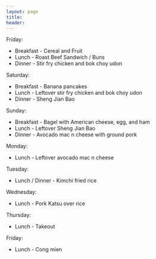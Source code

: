 ```yaml
---
layout: page
title:  
header: 
---
```


Friday:
* Breakfast - Cereal and Fruit
* Lunch - Roast Beef Sandwich / Buns
* Dinner - Stir fry chicken and bok choy udon

Saturday:
* Breakfast - Banana pancakes
* Lunch - Leftover stir fry chicken and bok choy udon
* Dinner - Sheng Jian Bao

Sunday:
* Breakfast - Bagel with American cheese, egg, and ham
* Lunch - Leftover Sheng Jian Bao
* Dinner - Avocado mac n cheese with ground pork

Monday:
* Lunch - Leftover avocado mac n cheese

Tuesday:
* Lunch / Dinner - Kimchi fried rice

Wednesday:
* Lunch - Pork Katsu over rice

Thursday:
* Lunch - Takeout

Friday: 
* Lunch - Cong mien

<!--
Tuesday, 12/3: 
Pho Vi Hoa ((650) 947-1290) - https://www.yelp.com/biz/pho-vi-hoa-los-altos?osq=pho+vi+hoa
* P-05 Large
* P-06 Large
* B-01
* B-04
* Fresh Vietnamese Spring Rolls with Shrimp and Pork - 4 rolls

Wednesday, 12/4:
Chipotle
* Carne Asada Burrito with: brown rice, black beans, fajitas, carne asada, queso, medium salsa, corn, cheese, sour cream, lettuce + guacamole on the side
* Steak Burrito with: white rice, fajitas, steak, medium salsa, corn, cheese, sour cream + guacamole on the side
* Burrito bowl with: white rice, black beans, fajitas, steak, medium salsa, corn, cheese
* Tony's order

Thursday, 12/5:
The Pho Cabin (650) 917-1328 - https://www.yelp.com/biz/the-pho-cabin-los-altos
* Grilled Pork Vermicelli
* Vietnamese Ham Banh Mi
* Combo Banh Mi - 2 orders
* Spring Rolls
* Meatball Pho

Friday, 12/6:
Sushi Tomo ((650) 856-1100) - https://www.yelp.com/biz/sushi-tomo-palo-alto
* Bento Box: Chicken Teriyaki, California Roll, Pork Cutlet
* New York Roll
* Oregon Roll
* Philadelphia Roll
* Hawaiian Roll
* Salmon Lover Roll
* Dragon Roll

For another day:
In-N-Out
* Double double cheeseburger animal style with everything
* Cheeseburger animal style with everything
* Cheeseburger (regular) with everything
* Animal style fries
* Tony's order

Saturday, 12/7:
* Lunch - Avocado mac n cheese
* Dinner - Tonybaby's or 6 goo goo cooking

Sunday, 12/8:
* Lunch - Potstickers
* Dinner - Tonybaby's or 6 goo goo cooking

Monday, 12/9:
So Gong Dong Tofu House ((650) 424-8805) https://www.yelp.com/biz/so-gong-dong-tofu-house-palo-alto
* Q1 BBQ Beef Short Rib
* Q3 Bulgogi Pork
* B2 Beef Stone Pot Bibimbab
* T1 Original Soft Tofu Soup with Chicken (spicy level - mild)
* A6 Pan-fried Seafood Pancake

Tuesday, 12/10:
Burma Ruby ((650) 285-2770) https://www.yelp.com/biz/burma-ruby-palo-alto-3?osq=burmese
* Palata
* Burmese Pad Thai - 2 orders, do not add chicken or shrimp
* Egg and Okra Curry
* Country Style Beef Curry
* Rangoon Lemongrass Pork
**Reminder! GA JIE NEEDS TO MAKE RICE**

Wednesday, 12/11:
Hong Kong Restaurant ((650) 251-9062) https://www.yelp.com/biz/hong-kong-restaurant-palo-alto
* Beef Chow Fun
* Sweet and Sour Pork
* Chicken with Sugar Peas
* Clams with Black Bean Sauce
**Reminder! GA JIE NEEDS TO MAKE RICE**

 Week of 8/26/19

 | Day       | Menu| 
 | --------- | --------- |
 | Monday    | Smoked salmon, tomato, garlic, romaine lettuce, and olive oil pasta |
 | Tuesday   | Rice with pepper chicken and grilled salmon over a bed of romaine lettuce |
 | Wednesday | Stuffed bell peppers with ground turkey, corn, tomatoes, black beans, pepper jack cheese and rice |
 | Thursday  | Korean tofu soup with chicken, napa cabbage, and tomatoes |
 | Friday    | Kimchi fried rice |
 | Saturday  | Buca di Beppo |
 | Sunday    | Dinner at LD's |

Week of 7/1/19

 | Day       | Menu| 
 | --------- | --------- |
 | Monday    | BBQ Pork Vietnamese Spring Rolls with Boiled Spinach and Miso Soup |
 | Tuesday   | Omurice with Stir-Fry Yam Leaves |
 | Wednesday | Pizz'a Chicago |
 | Thursday  | Sheng Jian Bao with Boiled Lettuce |
 | Friday    | Beyond Meat and Beef Hot Dogs |
 | Saturday  | Salmon Alfredo Pasta |
 | Sunday    | Korean Tofu Soup with Kimchi Rice Cakes |


Week of 2/18/19

 | Day       | Menu| 
 | --------- | --------- |
 | Monday    | Avocado Mac N Cheese - with grilled chicken and steamed broccoli |
 | Tuesday   | Omurice - with steamed broccoli |
 | Wednesday | Bibimbap - with kimchi, baby bok choy, bulgogi, and fried egg|
 | Thursday  | Kimchi Fried Rice - with steamed baby bok choy |
 | Friday    | Wonton Noodle Soup |
 | Saturday  | Shrimp Pasta Alfredo |
 | Sunday    | Rice - with Chinese stir fry |


Week of 2/11/19

 | Day       | Menu| 
 | --------- | --------- |
 | Monday    | Lox and cream cheese cucumber bagel |
 | Tuesday   | Pork and shrimp wontons in spicy soy sauce; kimchi, corn, pork and cheese wontons; fried cream cheese wontons; boiled bok choy |
 | Wednesday | Pork and shrimp wontons in spicy soy sauce; kimchi, corn, pork and cheese wontons; crab rangoons; boiled bok choy|
 | Thursday  | Rice - with steamed soy sauce salmon, teriyaki chicken wings, and broccoli |
 | Friday    | The Counter |
 | Saturday  | Rice - with steamed whole fish, pepper steak, and corn |
 | Sunday    | Pasta alfredo |


Week of 2/4/19

 | Day       | Menu| 
 | --------- | --------- |
 | Monday    | Rice with CNY Eve Leftovers - braised lamb with bean curd, spicy black bean pork ribs, BBQ pork, and turnip soup  |
 | Tuesday   | Dumplings, the frozen variety - with GTG Italian salad |
 | Wednesday | Pan Fried Salmon - with steamed broccoli and mashed potatoes|
 | Thursday  | Omurice - with BBQ pork  |
 | Friday    | Kimchi Fried Rice |
 | Saturday  | LD Residence |
 | Sunday    | Wonton Noodle Soup |


Week of 1/28/19

 | Day       | Menu| 
 | --------- | --------- |
 | Monday    | Beef Burger - with grilled onions, tomatoes, spinach, avocado, and american cheese & GTG southwestern salad |
 | Tuesday   | Black bean pork and napa over stir fried rice cakes |
 | Wednesday | Omurice - with vegetarian potstickers |
 | Thursday  | Spaghetti bolognese |
 | Friday    | Rice - with tomato beef, garlic bok choy, and boiled spinach |
 | Saturday  | Izakaya Mai |
 | Sunday    | Chinese New Year Eve Dinner |


Week of 1/21/19

 | Day       | Menu| 
 | --------- | --------- |
 | Monday    | Grilled salmon - with steamed carrots and mashed potatoes |
 | Tuesday   | Dumplings, the frozen variety |
 | Wednesday | Kimchi tofu soup |
 | Thursday  | Tech conference |
 | Friday    | Wonton noodle soup |
 | Saturday  | Wonton noodle soup - with homemade BBQ pork bun |
 | Sunday    | Sous vide sea bass - with carmelized mushrooms and onions, steamed rice, and steamed corn |



Week of 1/14/19

 | Day       | Menu| 
 | --------- | --------- |
 | Monday    | Omurice |
 | Tuesday   | Rice - with grilled teriyaki chicken wings and stir fry bok choy |
 | Wednesday | Kimchi Fried Rice |
 | Thursday  | The Counter |
 | Friday    | Korean Tofu Soup - with rice noodles |
 | Saturday  | Grilled Salmon - with mashed potatoes and asparagus |
 | Sunday    | Beef Curry |



Week of 1/7/19
 
 | Day       | Menu| 
 | --------- | --------- |
 | Monday    | Omurice |
 | Tuesday   | Meatloaf Sandwich|
 | Wednesday | Avocado Mac N Cheese |
 | Thursday  | Rice - with beef and broccoli and stir fry garlic bok choy|
 | Friday    | Pizza - choose your own topping |
 | Saturday  | Leftover Pizza|
 | Sunday    | Dumplings - the freezer kind|
 

Week of 12/31/18

 | Day       | Menu| 
 | --------- | --------- |
 | Monday    | Sous Vide Steak - marinated with salt & pepper and teriyaki sauce, Stuffed Shells, Roasted Brussels Sprouts |
 | Tuesday   | Sheng Jian Bao - with boiled iceberg lettuce and baked hot dog buns|
 | Wednesday | Febras Panadas - covered with pan fried onions and peppers in light vinagrette |
 | Thursday  | Rice - with stir fried garlic bok choy and szechuan hot sauce drizzled over steamed broccoli|
 | Friday    | Spaghetti Bolognese |
 | Saturday  | Sushi - dragon roll, forty-niner roll, philly roll, california roll, futo maki roll, hamachi and green onion roll, cucumber roll, inari|
 | Sunday    | Rice - with kimchi tofu soup and pepper beef|


Week of 12/17/18

 | Day       | Menu | 
 | --------- | --------- | 
 | Monday    | Rice - with oven roasted soy chicken wings and asparagus on the side |
 | Tuesday   | Avocado Mac N Cheese - with salt and pepper chicken thighs and side garden salad | 
 | Wednesday | Spaghetti Bolognese - with basic salad | 
 | Thursday  | Rice - with assorted stir fry veggies | 
 | Friday    | Gintei | 
 | Saturday  | LD's | 
 | Sunday    | Out of Town | 


 | Day       | Menu | 
 | --------- | --------- | 
 | Monday    | | 
 | Tuesday   | | 
 | Wednesday | | 
 | Thursday  | | 
 | Friday    | | 
 | Saturday  | | 
 | Sunday    | | 

Week of 12/10/18

 | Day       | Menu         |
 | --------- | ------------ |
 | Monday    | Pizza Chicago - Eddie Gaedel, Joliet Jake, The Fridge |
 | Tuesday   | Rice - with chicken in black bean sauce over bok choy |
 | Wednesday | Steak Fajitas - with mango guacamole, sour cream, shredded cheese, and white rice |
 | Thursday  | Miso Ramen - with napa cabbage, green onion, soft boiled egg, and basic salad |
 | Friday    | Twitch Holiday Party |
 | Saturday  | Somen on Ice - with ginger, green onion, and soy sauce |
 | Sunday    | Rice - with chicken in black bean sauce over napa cabbage|
--> 
